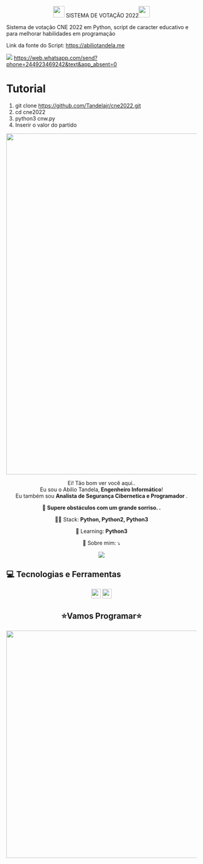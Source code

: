 
<span align="center">

<img src="https://raw.githubusercontent.com/iampavangandhi/iampavangandhi/master/gifs/Hi.gif" width="30px"> SISTEMA DE VOTAÇÃO 2022</h2><img src="https://raw.githubusercontent.com/iampavangandhi/iampavangandhi/master/gifs/Hi.gif" width="30px"> 

</span>



</span>
Sistema de votação  CNE 2022 em Python, script de caracter educativo e para melhorar habilidades em programação

<p></p>

Link da fonte do Script: https://abiliotandela.me <br>

<img src="https://img.shields.io/badge/WhatsApp-25D366?style=for-the-badge&logo=whatsapp&logoColor=white"> https://web.whatsapp.com/send?phone=244923469242&text&app_absent=0</img>


# Tutorial

1) git clone https://github.com/Tandelajr/cne2022.git
2) cd cne2022
3) python3 cnw.py
4) Inserir o valor do partido



<div align="center">
<img src="https://user-images.githubusercontent.com/67243528/180581779-71cc34f6-dc18-43f1-b092-e39174354875.png" width="900px" />
</div>

<p align="center">
  Ei! Tão bom ver você aqui.. <br>Eu sou o Abilio Tandela,<strong> Engenheiro Informático</strong>! <br> Eu também sou <strong>Analista de Segurança Cibernetica e Programador </strong>.<br />


<p align="center">
  💼 <strong>Supere obstáculos com um grande sorriso. .</strong>
</p>

<p align="center">
  👩‍💻  Stack: <strong>Python, Python2, Python3 </strong>
</p>

<p align="center">
  🚀  Learning: <strong>Python3</strong>
</p>

<p align="center">
  💌 Sobre mim: ⤵️
</p>

<p align="center">
 
  <a href="https://www.linkedin.com/in/abiliotandela/" alt="Linkedin">
  <img src="https://img.shields.io/badge/-Linkedin-0e76a8?style=for-the-badge&logo=Linkedin&logoColor=white&link=https://www.linkedin.com/in/abiliotandela/" /></a>
</p>  


## 💻 Tecnologias e Ferramentas

<p align="center">
  
 <img src="https://img.shields.io/badge/-Python-CB3837?style=flat-square&logo=java&logoColor=white" height="25"/>

<img src="https://img.shields.io/badge/-GitHub-181717?style=flat-square&logo=github" height="25"/>


</p>



<div align="center">
<h2>⭐Vamos Programar⭐</h2>
<img src="https://media.giphy.com/media/LmNwrBhejkK9EFP504/giphy.gif" width="600px" />
</div>

